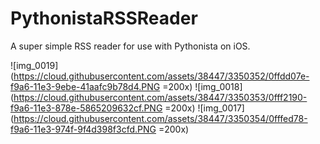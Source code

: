PythonistaRSSReader
===================

A super simple RSS reader for use with Pythonista on iOS.

![img_0019](https://cloud.githubusercontent.com/assets/38447/3350352/0ffdd07e-f9a6-11e3-9ebe-41aafc9b78d4.PNG =200x)
![img_0018](https://cloud.githubusercontent.com/assets/38447/3350353/0fff2190-f9a6-11e3-878e-5865209632cf.PNG =200x)
![img_0017](https://cloud.githubusercontent.com/assets/38447/3350354/0fffed78-f9a6-11e3-974f-9f4d398f3cfd.PNG =200x)
